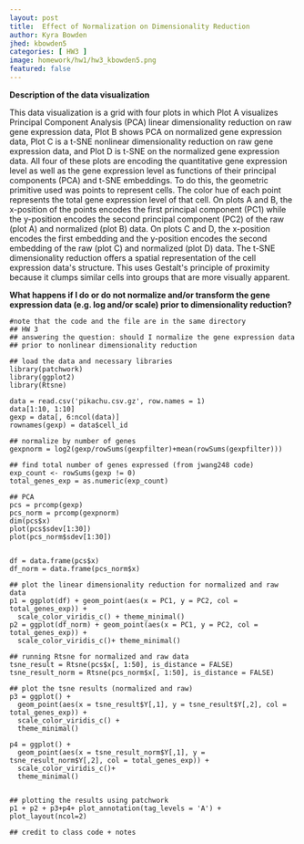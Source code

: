 ```yaml
---
layout: post
title:  Effect of Normalization on Dimensionality Reduction
author: Kyra Bowden
jhed: kbowden5
categories: [ HW3 ]
image: homework/hw1/hw3_kbowden5.png
featured: false
---
```

**Description of the data visualization**

This data visualization is a grid with four plots in which Plot A visualizes Principal Component Analysis (PCA) linear dimensionality reduction on raw gene expression data, Plot B shows PCA on normalized gene expression data, Plot C is a t-SNE nonlinear dimensionality reduction on raw gene expression data, and Plot D is t-SNE on the normalized gene expression data. All four of these plots are encoding the quantitative gene expression level as well as the gene expression level as functions of their principal components (PCA) and t-SNE embeddings. To do this, the geometric primitive used was points to represent cells. The color hue of each point represents the total gene expression level of that cell. On plots A and B, the x-position of the points encodes the first principal component (PC1) while the y-position encodes the second principal component (PC2) of the raw (plot A) and normalized (plot B) data. On plots C and D, the x-position encodes the first embedding and the y-position encodes the second embedding of the raw (plot C) and normalized (plot D) data. The t-SNE dimensionality reduction offers a spatial representation of the cell expression data's structure. This uses Gestalt's principle of proximity because it clumps similar cells into groups that are more visually apparent. 

**What happens if I do or do not normalize and/or transform the gene expression data (e.g. log and/or scale) prior to dimensionality reduction?**



```{r}
#note that the code and the file are in the same directory
## HW 3 
## answering the question: should I normalize the gene expression data
## prior to nonlinear dimensionality reduction

## load the data and necessary libraries
library(patchwork)
library(ggplot2)
library(Rtsne)

data = read.csv('pikachu.csv.gz', row.names = 1)
data[1:10, 1:10]
gexp = data[, 6:ncol(data)]
rownames(gexp) = data$cell_id

## normalize by number of genes
gexpnorm = log2(gexp/rowSums(gexpfilter)+mean(rowSums(gexpfilter)))

## find total number of genes expressed (from jwang248 code)
exp_count <- rowSums(gexp != 0)
total_genes_exp = as.numeric(exp_count)

## PCA
pcs = prcomp(gexp)
pcs_norm = prcomp(gexpnorm)
dim(pcs$x)
plot(pcs$sdev[1:30])
plot(pcs_norm$sdev[1:30])


df = data.frame(pcs$x)
df_norm = data.frame(pcs_norm$x)

## plot the linear dimensionality reduction for normalized and raw data
p1 = ggplot(df) + geom_point(aes(x = PC1, y = PC2, col = total_genes_exp)) +
  scale_color_viridis_c() + theme_minimal()
p2 = ggplot(df_norm) + geom_point(aes(x = PC1, y = PC2, col = total_genes_exp)) +
  scale_color_viridis_c()+ theme_minimal()

## running Rtsne for normalized and raw data
tsne_result = Rtsne(pcs$x[, 1:50], is_distance = FALSE)
tsne_result_norm = Rtsne(pcs_norm$x[, 1:50], is_distance = FALSE)

## plot the tsne results (normalized and raw)
p3 = ggplot() +
  geom_point(aes(x = tsne_result$Y[,1], y = tsne_result$Y[,2], col = total_genes_exp)) +
  scale_color_viridis_c() + 
  theme_minimal()

p4 = ggplot() +
  geom_point(aes(x = tsne_result_norm$Y[,1], y = tsne_result_norm$Y[,2], col = total_genes_exp)) +
  scale_color_viridis_c()+ 
  theme_minimal()


## plotting the results using patchwork
p1 + p2 + p3+p4+ plot_annotation(tag_levels = 'A') + plot_layout(ncol=2)

## credit to class code + notes 
```
